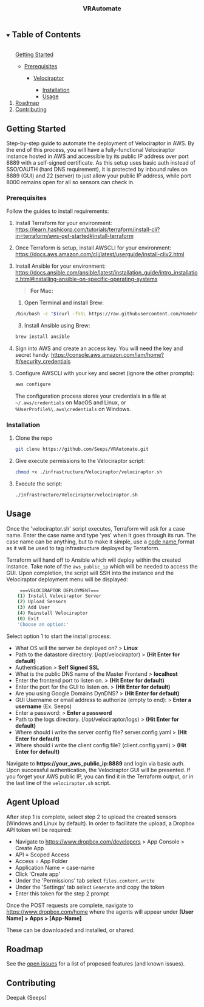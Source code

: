   <h3 align="center">VRAutomate</h3>

<!-- TABLE OF CONTENTS -->
<details open="open">
  <summary><h2 style="display: inline-block">Table of Contents</h2></summary>
  <ol>
      <a href="#getting-started">Getting Started</a>
      <ul>
        <li><a href="#prerequisites">Prerequisites</a></li>
        <ul>
          <li><a href="#velociraptor">Velociraptor</a></li>
          <ul>
            <li><a href="#installation">Installation</a></li>
            <li><a href="#usage">Usage</a></li>
          </ul> 
        </ul>
      </ul>
    <li><a href="#roadmap">Roadmap</a></li>
    <li><a href="#contributing">Contributing</a></li>
  </ol>
</details>

<!-- GETTING STARTED -->
## Getting Started

Step-by-step guide to automate the deployment of Velociraptor in AWS. By the end of this process, you will have a fully-functional Velociraptor instance hosted in AWS and accessible by its public IP address over port 8889 with a self-signed certificate. As this setup uses basic auth instead of SSO/OAUTH (hard DNS requirement), it is protected by inbound rules on 8889 (GUI) and 22 (server) to just allow your public IP address, while port 8000 remains open for all so sensors can check in.

<!-- PREREQUISITES -->
### Prerequisites

Follow the guides to install requirements:
1. Install Terraform for your environment: https://learn.hashicorp.com/tutorials/terraform/install-cli?in=terraform/aws-get-started#install-terraform
2. Once Terraform is setup, install AWSCLI for your environment: https://docs.aws.amazon.com/cli/latest/userguide/install-cliv2.html
3. Install Ansible for your environment: https://docs.ansible.com/ansible/latest/installation_guide/intro_installation.html#installing-ansible-on-specific-operating-systems 

    > <b>For Mac:</b>
      1. Open Terminal and install Brew: 
      ```sh 
      /bin/bash -c "$(curl -fsSL https://raw.githubusercontent.com/Homebrew/install/HEAD/install.sh)"
      ```
      3. Install Ansible using Brew: 
      ```sh
      brew install ansible
      ```

5. Sign into AWS and create an access key. You will need the key and secret handy: https://console.aws.amazon.com/iam/home?#/security_credentials
6. Configure AWSCLI with your key and secret (ignore the other prompts):
   ```sh
   aws configure
   ```
   The configuration process stores your credentials in a file at ```~/.aws/credentials``` on MacOS and Linux, or ```%UserProfile%\.aws\credentials``` on Windows.

<!-- INSTALLATION -->
### Installation

1. Clone the repo
   ```sh
   git clone https://github.com/Seeps/VRAutomate.git
   ```
2. Give execute permissions to the Velociraptor script:
   ```sh
   chmod +x ./infrastructure/Velociraptor/velociraptor.sh
   ```
3. Execute the script:
   ```sh
   ./infrastructure/Velociraptor/velociraptor.sh
   ```

<!-- USAGE -->
## Usage

Once the 'velociraptor.sh' script executes, Terraform will ask for a case name. Enter the case name and type 'yes' when it goes through its run. The case name can be anything, but to make it simple, use a <a href=https://thestoryshack.com/tools/code-name-generator> code name </a> format as it will be used to tag infrastructure deployed by Terraform.

Terraform will hand off to Ansible which will deploy within the created instance. Take note of the ```aws_public_ip``` which will be needed to access the GUI. Upon completion, the script will SSH into the instance and the Velociraptor deployment menu will be displayed:

```sh
     ===VELOCIRAPTOR DEPLOYMENT=== 
    (1) Install Velociraptor Server
    (2) Upload Sensors
    (3) Add User
    (4) Reinstall Velociraptor
    (0) Exit
    'Choose an option:'
```

Select option 1 to start the install process: 

- What OS will the server be deployed on? > **Linux**  
- Path to the datastore directory. (/opt/velociraptor) > **(Hit Enter for default)**  
- Authentication > **Self Signed SSL** 
- What is the public DNS name of the Master Frontend > **localhost** 
- Enter the frontend port to listen on. > **(Hit Enter for default)** 
- Enter the port for the GUI to listen on. > **(Hit Enter for default)** 
- Are you using Google Domains DynDNS? > **(Hit Enter for default)** 
- GUI Username or email address to authorize (empty to end): > **Enter a username** (Ex. Seeps) 
- Enter a password: > **Enter a password** 
- Path to the logs directory. (/opt/velociraptor/logs) > **(Hit Enter for default)**  
- Where should i write the server config file? server.config.yaml > **(Hit Enter for default)** 
- Where should i write the client config file? (client.config.yaml) > **(Hit Enter for default)**  

Navigate to **https://your_aws_public_ip:8889** and login via basic auth. Upon successful authentication, the Velociraptor GUI will be presented. If you forget your AWS public IP, you can find it in the Terraform output, or in the last line of the ```velociraptor.sh``` script.

<!-- Agent Upload -->
## Agent Upload
After step 1 is complete, select step 2 to upload the created sensors (Windows and Linux by default). In order to facilitate the upload, a Dropbox API token will be required:

   - Navigate to https://www.dropbox.com/developers > App Console > Create App
   - API = Scoped Access
   - Access = App Folder
   - Application Name = case-name
   - Click 'Create app'
   - Under the 'Permissions' tab select ```files.content.write```
   - Under the 'Settings' tab select ```Generate``` and copy the token
   - Enter this token for the step 2 prompt

Once the POST requests are complete, navigate to https://www.dropbox.com/home where the agents will appear under **[User Name] > Apps > [App-Name]**

These can be downloaded and installed, or shared.

<!-- ROADMAP -->
## Roadmap

See the [open issues](https://github.com/Seeps/VRAutomate/issues) for a list of proposed features (and known issues).

<!-- CONTRIBUTING -->
## Contributing

Deepak (Seeps)